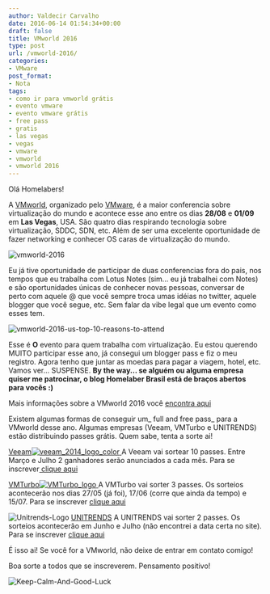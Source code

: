 ```yaml
---
author: Valdecir Carvalho
date: 2016-06-14 01:54:34+00:00
draft: false
title: VMworld 2016
type: post
url: /vmworld-2016/
categories:
- VMware
post_format:
- Nota
tags:
- como ir para vmworld grátis
- evento vmware
- evento vmware grátis
- free pass
- gratis
- las vegas
- vegas
- vmware
- vmworld
- vmworld 2016
---
```


Olá Homelabers!

A [VMworld](https://www.vmworld.com/en/us/index.html), organizado pelo [VMware](http://vmware.com), é a maior conferencia sobre virtualização do mundo e acontece esse ano entre os dias **28/08** e **01/09** em **Las Vegas**, USA.
São quatro dias respirando tecnologia sobre virtualização, SDDC, SDN, etc. Além de ser uma excelente oportunidade de fazer networking e conhecer OS caras de virtualização do mundo.

![vmworld-2016](/imagens/2016/06/vmworld-2016.png)


<!-- more -->Eu já tive oportunidade de participar de duas conferencias fora do pais, nos tempos que eu trabalha com Lotus Notes (sim... eu já trabalhei com Notes) e são oportunidades únicas de conhecer novas pessoas, conversar de perto com aquele @ que você sempre troca umas idéias no twitter, aquele blogger que você segue, etc. Sem falar da vibe legal que um evento como esses tem.



![vmworld-2016-us-top-10-reasons-to-attend](/imagens/2016/06/vmworld-2016-us-top-10-reasons-to-attend.jpg)


Esse é **O** evento para quem trabalha com virtualização. Eu estou querendo MUITO participar esse ano, já consegui um blogger pass e fiz o meu registro. Agora tenho que juntar as moedas para pagar a viagem, hotel, etc. Vamos ver... SUSPENSE. **By the way... se alguém ou alguma empresa quiser me patrocinar, o blog Homelaber Brasil está de braços abertos para vocês :)**

Mais informações sobre a VMworld 2016 você [encontra aqui](https://www.vmworld.com/en/us/index.html)

Existem algumas formas de conseguir um_ full and free pass_ para a VMworld desse ano. Algumas empresas (Veeam, VMTurbo e UNITRENDS) estão distribuindo passes grátis. Quem sabe, tenta a sorte ai!

[Veeam](https://www.veeam.com)[![veeam_2014_logo_color](/imagens/2016/06/veeam_2014_logo_color.png)
](https://www.veeam.com)
A Veeam vai sortear 10 passes. Entre Março e Julho 2 ganhadores serão anunciados a cada mês.
Para se inscrever[ clique aqui](https://www.veeam.com/vmworld/tickets)

[VMTurbo](http://vmturbo.com)[![VMTurbo_logo](/imagens/2016/06/VMTurbo_logo-150x63.png)
](http://vmturbo.com)
A VMTurbo vai sorter 3 passes. Os sorteios acontecerão nos dias 27/05 (já foi), 17/06 (corre que ainda da tempo) e 15/07.
Para se inscrever [clique aqui](https://turbonomic.com/vmturbo-vmworld-sweepstakes/?utm_source=vinfrastructure&utm_medium=banner-ad&utm_campaign=vmworld-passes-2016)

![Unitrends-Logo](/imagens/2016/06/Unitrends-Logo-150x45.png)
[UNITRENDS](http://www.unitrends.com/)
A UNITRENDS vai sorter 2 passes. Os sorteios acontecerão em Junho e Julho (não encontrei a data certa no site).
Para se inscrever [clique aqui](http://pages.unitrends.com/vmworld-2016-free-pass)

É isso ai! Se você for a VMworld, não deixe de entrar em contato comigo!

Boa sorte a todos que se inscreverem. Pensamento positivo!

![Keep-Calm-And-Good-Luck](/imagens/2016/06/Keep-Calm-And-Good-Luck-257x300.png)



